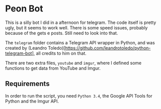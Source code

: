 # Peon Bot

This is a silly bot I did in a afternoon for telegram. The code itself is pretty ugly, but it seems to work well. There is some speed issues, probably because of the gets e posts. Still need to look into that.

The `telegram` folder contains a Telegram API wrapper in Python, and was created by (Leandro Toledo)[https://github.com/leandrotoledo/python-telegram-bot], all credits to him on that.

There are two extra files, `youtube` and `imgur`, where I defined some functions to get data from YouTube and Imgur.

## Requirements

In order to run the script, you need `Python 3.4`, the Google API Tools for Python and the Imgur API. 